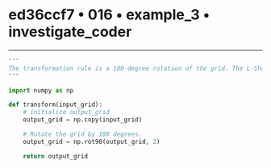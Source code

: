 # ed36ccf7 • 016 • example_3 • investigate_coder

---
```python
"""
The transformation rule is a 180-degree rotation of the grid. The L-Shaped object made out of marron (9) pixels is being rotated.
"""

import numpy as np

def transform(input_grid):
    # initialize output_grid
    output_grid = np.copy(input_grid)

    # Rotate the grid by 180 degrees.
    output_grid = np.rot90(output_grid, 2)

    return output_grid
```
